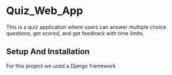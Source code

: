 # Quiz_Web_App

This is a quiz application where users can answer multiple choice questions, get scored, and get feedback with time limits.

## Setup And Installation

 For this project we used a Django framework
 
